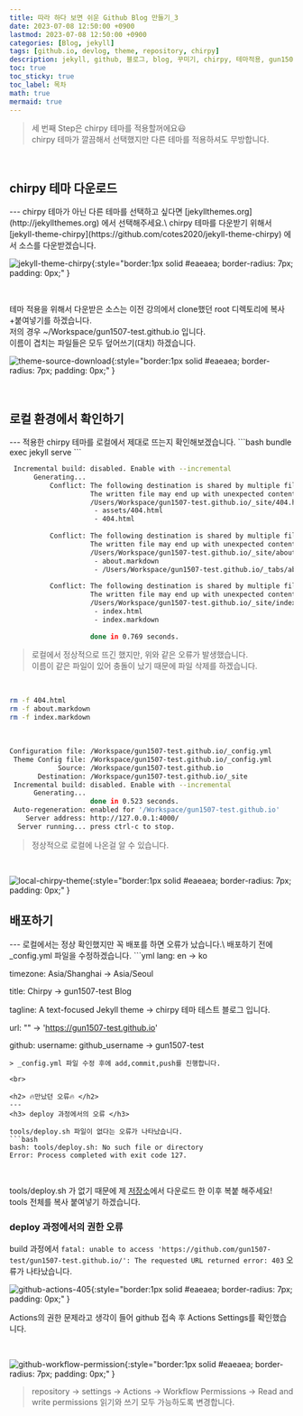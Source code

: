 ```yaml
---
title: 따라 하다 보면 쉬운 Github Blog 만들기_3
date: 2023-07-08 12:50:00 +0900
lastmod: 2023-07-08 12:50:00 +0900
categories: [Blog, jekyll]
tags: [github.io, devlog, theme, repository, chirpy]
description: jekyll, github, 블로그, blog, 꾸미기, chirpy, 테마적용, gun1507
toc: true
toc_sticky: true
toc_label: 목차
math: true
mermaid: true
---
```


> 세 번째 Step은 chirpy 테마를 적용할꺼에요😃\
> chirpy 테마가 깔끔해서 선택했지만 다른 테마를 적용하셔도 무방합니다.

<br>

<h2> chirpy 테마 다운로드 </h2>
---
chirpy 테마가 아닌 다른 테마를 선택하고 싶다면 [jekyllthemes.org](http://jekyllthemes.org) 에서 선택해주세요.\
chirpy 테마를 다운받기 위해서 [jekyll-theme-chirpy](https://github.com/cotes2020/jekyll-theme-chirpy) 에서 소스를 다운받겠습니다.

![jekyll-theme-chirpy](/assets/img/jekyll-theme-chirpy.png){:style="border:1px solid #eaeaea; border-radius: 7px; padding: 0px;" }

<br>

테마 적용을 위해서 다운받은 소스는 이전 강의에서 clone했던 root 디렉토리에 복사+붙여넣기를 하겠습니다.\
저의 경우 ~/Workspace/gun1507-test.github.io 입니다.\
이름이 겹치는 파일들은 모두 덮어쓰기(대치) 하겠습니다.

![theme-source-download](/assets/img/theme-source-download.png){:style="border:1px solid #eaeaea; border-radius: 7px; padding: 0px;" }

<br>

<h2> 로컬 환경에서 확인하기 </h2>
---
적용한 chirpy 테마를 로컬에서 제대로 뜨는지 확인해보겠습니다.
```bash
bundle exec jekyll serve
```

<br>

```bash
 Incremental build: disabled. Enable with --incremental
      Generating... 
          Conflict: The following destination is shared by multiple files.
                    The written file may end up with unexpected contents.
                    /Users/Workspace/gun1507-test.github.io/_site/404.html
                     - assets/404.html
                     - 404.html
                    
          Conflict: The following destination is shared by multiple files.
                    The written file may end up with unexpected contents.
                    /Users/Workspace/gun1507-test.github.io/_site/about/index.html
                     - about.markdown
                     - /Users/Workspace/gun1507-test.github.io/_tabs/about.md
                    
          Conflict: The following destination is shared by multiple files.
                    The written file may end up with unexpected contents.
                    /Users/Workspace/gun1507-test.github.io/_site/index.html
                     - index.html
                     - index.markdown
                    
                    done in 0.769 seconds.
```
> 로컬에서 정상적으로 뜨긴 했지만, 위와 같은 오류가 발생했습니다.\
> 이름이 같은 파일이 있어 충돌이 났기 때문에 파일 삭제를 하겠습니다.

<br>

```bash
rm -f 404.html
rm -f about.markdown
rm -f index.markdown
```

<br>

```bash
Configuration file: /Workspace/gun1507-test.github.io/_config.yml
 Theme Config file: /Workspace/gun1507-test.github.io/_config.yml
            Source: /Workspace/gun1507-test.github.io
       Destination: /Workspace/gun1507-test.github.io/_site
 Incremental build: disabled. Enable with --incremental
      Generating... 
                    done in 0.523 seconds.
 Auto-regeneration: enabled for '/Workspace/gun1507-test.github.io'
    Server address: http://127.0.0.1:4000/
  Server running... press ctrl-c to stop.

```
> 정상적으로 로컬에 나온걸 알 수 있습니다.

<br>

![local-chirpy-theme](/assets/img/local-chirpy-theme.png){:style="border:1px solid #eaeaea; border-radius: 7px; padding: 0px;" }

<h2> 배포하기 </h2>
---
로컬에서는 정상 확인했지만 꼭 배포를 하면 오류가 났습니다.\
배포하기 전에 _config.yml 파일을 수정하겠습니다.
```yml
lang: en -> ko

timezone: Asia/Shanghai -> Asia/Seoul

title: Chirpy -> gun1507-test Blog

tagline: A text-focused Jekyll theme  -> chirpy 테마 테스트 블로그 입니다.

url: "" -> 'https://gun1507-test.github.io'

github:
  username: github_username -> gun1507-test
```
> _config.yml 파일 수정 후에 add,commit,push를 진행합니다.

<br>

<h2> 🔥만났던 오류🔥 </h2>
---
<h3> deploy 과정에서의 오류 </h3>

tools/deploy.sh 파일이 없다는 오류가 나타났습니다.
```bash
bash: tools/deploy.sh: No such file or directory
Error: Process completed with exit code 127.
```

<br>

tools/deploy.sh 가 없기 때문에 제 [저장소](https://github.com/gun1507/gun1507.github.io/tree/main)에서 다운로드 한 이후 복붙 해주세요!\
tools 전체를 복사 붙여넣기 하겠습니다.

<h3> deploy 과정에서의 권한 오류 </h3>

build 과정에서 `fatal: unable to access 'https://github.com/gun1507-test/gun1507-test.github.io/': The requested URL returned error: 403` 오류가 나타났습니다.

![github-actions-405](/assets/img/github-actions-403.png){:style="border:1px solid #eaeaea; border-radius: 7px; padding: 0px;" }

Actions의 권한 문제라고 생각이 들어 github 접속 후 Actions Settings를 확인했습니다.

<br>

![github-workflow-permission](/assets/img/github-workflow-permission.png){:style="border:1px solid #eaeaea; border-radius: 7px; padding: 0px;" }
> repository -> settings -> Actions -> Workflow Permissions -> Read and write permissions
> 읽기와 쓰기 모두 가능하도록 변경합니다.